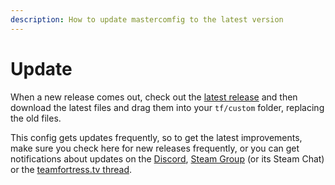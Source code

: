 ```yaml
---
description: How to update mastercomfig to the latest version
---
```


# Update

When a new release comes out, check out the
[latest release](https://mastercomfig.com/download) and
then download the latest files and drag them into your `tf/custom` folder,
replacing the old files.

This config gets updates frequently, so to get the latest improvements, make
sure you check here for new releases frequently, or you can get notifications
about updates on the [Discord](https://discord.gg/CuPb2zV),
[Steam Group](https://steamcommunity.com/groups/comfig) (or its Steam Chat) or the
[teamfortress.tv thread](https://www.teamfortress.tv/42867/mastercomfig-fps-customization-config).
